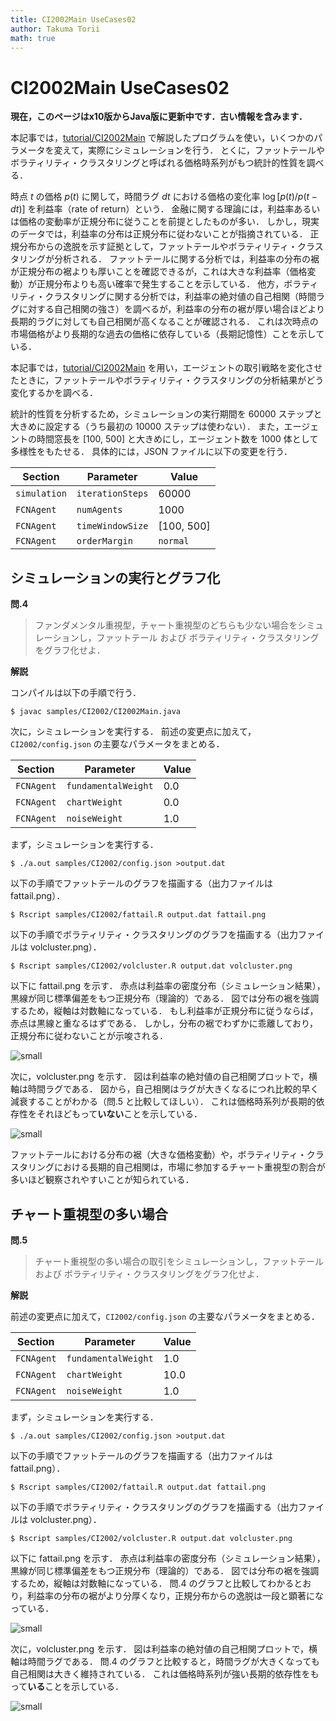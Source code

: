 ```yaml
---
title: CI2002Main UseCases02
author: Takuma Torii
math: true
---
```


# CI2002Main UseCases02

**現在，このページはx10版からJava版に更新中です．古い情報を含みます．**

本記事では，[tutorial/CI2002Main](CI2002Main) で解説したプログラムを使い，いくつかのパラメータを変えて，実際にシミュレーションを行う．
とくに，ファットテールやボラティリティ・クラスタリングと呼ばれる価格時系列がもつ統計的性質を調べる．

時点 $t$ の価格 $p(t)$ に関して，時間ラグ $dt$ における価格の変化率 $\log[p(t)/p(t-dt)]$ を利益率（rate of return）という．
金融に関する理論には，利益率あるいは価格の変動率が正規分布に従うことを前提としたものが多い．
しかし，現実のデータでは，利益率の分布は正規分布に従わないことが指摘されている．
正規分布からの逸脱を示す証拠として，ファットテールやボラティリティ・クラスタリングが分析される．
ファットテールに関する分析では，利益率の分布の裾が正規分布の裾よりも厚いことを確認できるが，これは大きな利益率（価格変動）が正規分布よりも高い確率で発生することを示している．
他方，ボラティリティ・クラスタリングに関する分析では，利益率の絶対値の自己相関（時間ラグに対する自己相関の強さ）を調べるが，利益率の分布の裾が厚い場合ほどより長期的ラグに対しても自己相関が高くなることが確認される．
これは次時点の市場価格がより長期的な過去の価格に依存している（長期記憶性）ことを示している．

本記事では，[tutorial/CI2002Main](CI2002Main) を用い，エージェントの取引戦略を変化させたときに，ファットテールやボラティリティ・クラスタリングの分析結果がどう変化するかを調べる．

統計的性質を分析するため，シミュレーションの実行期間を 60000 ステップと大きめに設定する（うち最初の 10000 ステップは使わない）．
また，エージェントの時間窓長を \[100, 500] と大きめにし，エージェント数を 1000 体として多様性をもたせる．
具体的には，JSON ファイルに以下の変更を行う．

| Section    | Parameter           | Value
|------------|---------------------|--------
| `simulation` | `iterationSteps`  | 60000
| `FCNAgent` | `numAgents`         | 1000
| `FCNAgent` | `timeWindowSize`    | \[100, 500]
| `FCNAgent` | `orderMargin`       | `normal`
 


## シミュレーションの実行とグラフ化

**問.4**

> ファンダメンタル重視型，チャート重視型のどちらも少ない場合をシミュレーションし，ファットテール および ボラティリティ・クラスタリングをグラフ化せよ．

**解説**

コンパイルは以下の手順で行う．

```
$ javac samples/CI2002/CI2002Main.java
```

次に，シミュレーションを実行する．
前述の変更点に加えて，`CI2002/config.json` の主要なパラメータをまとめる．

| Section    | Parameter           | Value
|------------|---------------------|--------
| `FCNAgent` | `fundamentalWeight` | 0.0
| `FCNAgent` | `chartWeight`       | 0.0
| `FCNAgent` | `noiseWeight`       | 1.0

まず，シミュレーションを実行する．

```
$ ./a.out samples/CI2002/config.json >output.dat
```

以下の手順でファットテールのグラフを描画する（出力ファイルは fattail.png）．

```
$ Rscript samples/CI2002/fattail.R output.dat fattail.png
```

以下の手順でボラティリティ・クラスタリングのグラフを描画する（出力ファイルは volcluster.png）．

```
$ Rscript samples/CI2002/volcluster.R output.dat volcluster.png
```

以下に fattail.png を示す．
赤点は利益率の密度分布（シミュレーション結果），黒線が同じ標準偏差をもつ正規分布（理論的）である．
図では分布の裾を強調するため，縦軸は対数軸になっている．
もし利益率が正規分布に従うならば，赤点は黒線と重なるはずである．
しかし，分布の裾でわずかに乖離しており，正規分布に従わないことが示唆される．

![small](/tutorial/CI2002Main.figs/fig04a.png)

次に，volcluster.png を示す．
図は利益率の絶対値の自己相関プロットで，横軸は時間ラグである．
図から，自己相関はラグが大きくなるにつれ比較的早く減衰することがわかる（問.5 と比較してほしい）．
これは価格時系列が長期的依存性をそれほどもって**いない**ことを示している．

![small](/tutorial/CI2002Main.figs/fig04b.png)

ファットテールにおける分布の裾（大きな価格変動）や，ボラティリティ・クラスタリングにおける長期的自己相関は，市場に参加するチャート重視型の割合が多いほど観察されやすいことが知られている．


## チャート重視型の多い場合

**問.5**

> チャート重視型の多い場合の取引をシミュレーションし，ファットテール および ボラティリティ・クラスタリングをグラフ化せよ．

**解説**

前述の変更点に加えて，`CI2002/config.json` の主要なパラメータをまとめる．

| Section    | Parameter           | Value
|------------|---------------------|--------
| `FCNAgent` | `fundamentalWeight` | 1.0
| `FCNAgent` | `chartWeight`       | 10.0
| `FCNAgent` | `noiseWeight`       | 1.0

まず，シミュレーションを実行する．

```
$ ./a.out samples/CI2002/config.json >output.dat
```

以下の手順でファットテールのグラフを描画する（出力ファイルは fattail.png）．

```
$ Rscript samples/CI2002/fattail.R output.dat fattail.png
```

以下の手順でボラティリティ・クラスタリングのグラフを描画する（出力ファイルは volcluster.png）．

```
$ Rscript samples/CI2002/volcluster.R output.dat volcluster.png
```

以下に fattail.png を示す．
赤点は利益率の密度分布（シミュレーション結果），黒線が同じ標準偏差をもつ正規分布（理論的）である．
図では分布の裾を強調するため，縦軸は対数軸になっている．
問.4 のグラフと比較してわかるとおり，利益率の分布の裾がより分厚くなり，正規分布からの逸脱は一段と顕著になっている．

![small](/tutorial/CI2002Main.figs/fig05a.png)

次に，volcluster.png を示す．
図は利益率の絶対値の自己相関プロットで，横軸は時間ラグである．
問.4 のグラフと比較すると，時間ラグが大きくなっても自己相関は大きく維持されている．
これは価格時系列が強い長期的依存性をもって**いる**ことを示している．

![small](/tutorial/CI2002Main.figs/fig05b.png)

